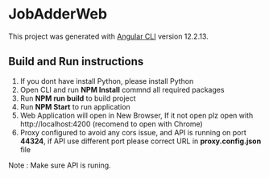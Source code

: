 # JobAdderWeb

This project was generated with [Angular CLI](https://github.com/angular/angular-cli) version 12.2.13.

## Build and Run instructions
1. If you dont have install Python, please install Python
2. Open CLI and run **NPM Install** commnd all required packages
3. Run **NPM run build** to build project
4. Run **NPM Start** to run application
5. Web Application will open in New Browser, If it not open plz open with http://localhost:4200 (recomend to open with Chrome)
6. Proxy configured to avoid any cors issue, and API is running on port **44324**, if API use different port please correct URL in **proxy.config.json** file

Note : Make sure API is runing.
